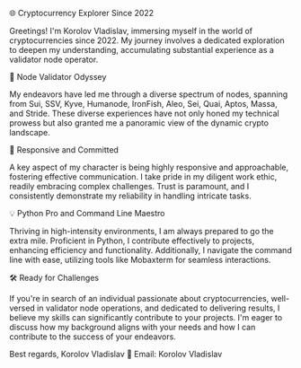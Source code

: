 🌐 Cryptocurrency Explorer Since 2022

Greetings! I'm Korolov Vladislav, immersing myself in the world of cryptocurrencies since 2022. My journey involves a dedicated exploration to deepen my understanding, accumulating substantial experience as a validator node operator.

💼 Node Validator Odyssey

My endeavors have led me through a diverse spectrum of nodes, spanning from Sui, SSV, Kyve, Humanode, IronFish, Aleo, Sei, Quai, Aptos, Massa, and Stride. These diverse experiences have not only honed my technical prowess but also granted me a panoramic view of the dynamic crypto landscape.

🚀 Responsive and Committed

A key aspect of my character is being highly responsive and approachable, fostering effective communication. I take pride in my diligent work ethic, readily embracing complex challenges. Trust is paramount, and I consistently demonstrate my reliability in handling intricate tasks.

💡 Python Pro and Command Line Maestro

Thriving in high-intensity environments, I am always prepared to go the extra mile. Proficient in Python, I contribute effectively to projects, enhancing efficiency and functionality. Additionally, I navigate the command line with ease, utilizing tools like Mobaxterm for seamless interactions.

🛠️ Ready for Challenges

If you're in search of an individual passionate about cryptocurrencies, well-versed in validator node operations, and dedicated to delivering results, I believe my skills can significantly contribute to your projects. I'm eager to discuss how my background aligns with your needs and how I can contribute to the success of your endeavors.

Best regards, Korolov Vladislav
📧 Email: Korolov Vladislav
